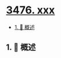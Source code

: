 # [3476. xxx](https://github.com/Tdahuyou/TNotes.leetcode/tree/main/notes/3476.%20xxx)

<!-- region:toc -->

- [1. 📝 概述](#1--概述)

<!-- endregion:toc -->

## 1. 📝 概述
